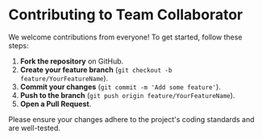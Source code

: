 # Contributing to Team Collaborator

We welcome contributions from everyone! To get started, follow these steps:

1. **Fork the repository** on GitHub.
2. **Create your feature branch** (`git checkout -b feature/YourFeatureName`).
3. **Commit your changes** (`git commit -m 'Add some feature'`).
4. **Push to the branch** (`git push origin feature/YourFeatureName`).
5. **Open a Pull Request**. 

Please ensure your changes adhere to the project's coding standards and are well-tested.